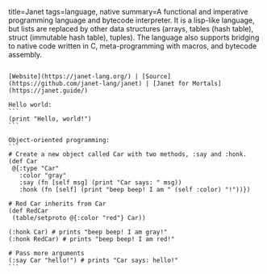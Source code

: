 title=Janet
tags=language, native
summary=A functional and imperative programming language and bytecode interpreter. It is a lisp-like language, but lists are replaced by other data structures (arrays, tables (hash table), struct (immutable hash table), tuples). The language also supports bridging to native code written in C, meta-programming with macros, and bytecode assembly.
~~~~~~

[Website](https://janet-lang.org/) | [Source](https://github.com/janet-lang/janet) | [Janet for Mortals](https://janet.guide/)

Hello world:
```
(print "Hello, world!")
```

Object-oriented programming:
```
# Create a new object called Car with two methods, :say and :honk.
(def Car
 @{:type "Car"
   :color "gray"
   :say (fn [self msg] (print "Car says: " msg))
   :honk (fn [self] (print "beep beep! I am " (self :color) "!"))})

# Red Car inherits from Car
(def RedCar
 (table/setproto @{:color "red"} Car))

(:honk Car) # prints "beep beep! I am gray!"
(:honk RedCar) # prints "beep beep! I am red!"

# Pass more arguments
(:say Car "hello!") # prints "Car says: hello!"
```
